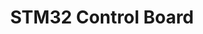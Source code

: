 ---
layout: default
modal-id: 8
img: STMControl.jpg
alt: image-alt
project-date: Spring 2021 
category: PCB Design
title: STM32 Control Board
objective: To create an STM32 board with detent locking connectors for entry in the NASA Mars Ice Challenge.
details: The board utilized an STM32 Microcontroller and JST-PH connectors. The board provided flexibility so they could be used in various systems for basic IO without needing to make many custom boards. The connection provided by the JST connectors also minimized the risk of wires coming loose.
results: A few of the boards were used in various parts of the final drill system and the team won second place in the competition overall.
---